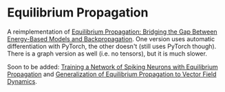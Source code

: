 # Equilibrium Propagation
A reimplementation of [Equilibrium Propagation: Bridging the Gap Between Energy-Based Models and Backpropagation](https://arxiv.org/abs/1602.05179). One version uses automatic differentiation with PyTorch, the other doesn't (still uses PyTorch though). There is a graph version as well (i.e. no tensors), but it is much slower.

Soon to be added:
[Training a Network of Spiking Neurons with Equilibrium Propagation](https://openreview.net/forum?id=HygpgV2-bX)
and
[Generalization of Equilibrium Propagation to Vector Field Dynamics](https://arxiv.org/abs/1808.04873).
